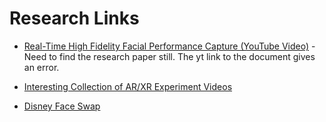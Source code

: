 # Research Links

* [Real-Time High Fidelity Facial Performance Capture (YouTube Video)](https://youtu.be/MMa2oT1wMIs) - Need to find the research paper still.  The yt link to the document gives an error.

* [Interesting Collection of AR/XR Experiment Videos](https://www.youtube.com/channel/UCtpUPVHU8RZCwsga2WOQxcQ/videos)
* [Disney Face Swap](https://youtu.be/yji0t6KS7Qo)
